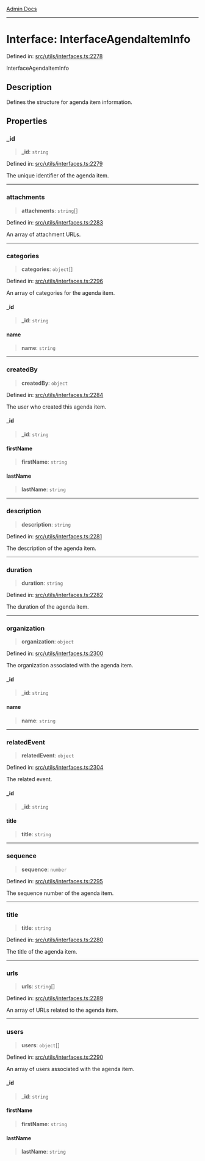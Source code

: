 [Admin Docs](/)

***

# Interface: InterfaceAgendaItemInfo

Defined in: [src/utils/interfaces.ts:2278](https://github.com/PalisadoesFoundation/talawa-admin/blob/main/src/utils/interfaces.ts#L2278)

InterfaceAgendaItemInfo

## Description

Defines the structure for agenda item information.

## Properties

### \_id

> **\_id**: `string`

Defined in: [src/utils/interfaces.ts:2279](https://github.com/PalisadoesFoundation/talawa-admin/blob/main/src/utils/interfaces.ts#L2279)

The unique identifier of the agenda item.

***

### attachments

> **attachments**: `string`[]

Defined in: [src/utils/interfaces.ts:2283](https://github.com/PalisadoesFoundation/talawa-admin/blob/main/src/utils/interfaces.ts#L2283)

An array of attachment URLs.

***

### categories

> **categories**: `object`[]

Defined in: [src/utils/interfaces.ts:2296](https://github.com/PalisadoesFoundation/talawa-admin/blob/main/src/utils/interfaces.ts#L2296)

An array of categories for the agenda item.

#### \_id

> **\_id**: `string`

#### name

> **name**: `string`

***

### createdBy

> **createdBy**: `object`

Defined in: [src/utils/interfaces.ts:2284](https://github.com/PalisadoesFoundation/talawa-admin/blob/main/src/utils/interfaces.ts#L2284)

The user who created this agenda item.

#### \_id

> **\_id**: `string`

#### firstName

> **firstName**: `string`

#### lastName

> **lastName**: `string`

***

### description

> **description**: `string`

Defined in: [src/utils/interfaces.ts:2281](https://github.com/PalisadoesFoundation/talawa-admin/blob/main/src/utils/interfaces.ts#L2281)

The description of the agenda item.

***

### duration

> **duration**: `string`

Defined in: [src/utils/interfaces.ts:2282](https://github.com/PalisadoesFoundation/talawa-admin/blob/main/src/utils/interfaces.ts#L2282)

The duration of the agenda item.

***

### organization

> **organization**: `object`

Defined in: [src/utils/interfaces.ts:2300](https://github.com/PalisadoesFoundation/talawa-admin/blob/main/src/utils/interfaces.ts#L2300)

The organization associated with the agenda item.

#### \_id

> **\_id**: `string`

#### name

> **name**: `string`

***

### relatedEvent

> **relatedEvent**: `object`

Defined in: [src/utils/interfaces.ts:2304](https://github.com/PalisadoesFoundation/talawa-admin/blob/main/src/utils/interfaces.ts#L2304)

The related event.

#### \_id

> **\_id**: `string`

#### title

> **title**: `string`

***

### sequence

> **sequence**: `number`

Defined in: [src/utils/interfaces.ts:2295](https://github.com/PalisadoesFoundation/talawa-admin/blob/main/src/utils/interfaces.ts#L2295)

The sequence number of the agenda item.

***

### title

> **title**: `string`

Defined in: [src/utils/interfaces.ts:2280](https://github.com/PalisadoesFoundation/talawa-admin/blob/main/src/utils/interfaces.ts#L2280)

The title of the agenda item.

***

### urls

> **urls**: `string`[]

Defined in: [src/utils/interfaces.ts:2289](https://github.com/PalisadoesFoundation/talawa-admin/blob/main/src/utils/interfaces.ts#L2289)

An array of URLs related to the agenda item.

***

### users

> **users**: `object`[]

Defined in: [src/utils/interfaces.ts:2290](https://github.com/PalisadoesFoundation/talawa-admin/blob/main/src/utils/interfaces.ts#L2290)

An array of users associated with the agenda item.

#### \_id

> **\_id**: `string`

#### firstName

> **firstName**: `string`

#### lastName

> **lastName**: `string`
